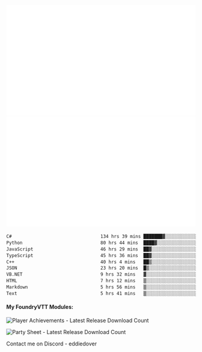 
![](https://raw.githubusercontent.com/eddiedover/ghstats/master/generated/overview.svg)
![](https://raw.githubusercontent.com/eddiedover/ghstats/master/generated/languages.svg)

<!--START_SECTION:waka-->

```txt
C#                                 134 hrs 39 mins ███████▓░░░░░░░░░░░░░░░░░   30.82 %
Python                             80 hrs 44 mins  ████▓░░░░░░░░░░░░░░░░░░░░   18.48 %
JavaScript                         46 hrs 29 mins  ██▓░░░░░░░░░░░░░░░░░░░░░░   10.64 %
TypeScript                         45 hrs 36 mins  ██▓░░░░░░░░░░░░░░░░░░░░░░   10.44 %
C++                                40 hrs 4 mins   ██▒░░░░░░░░░░░░░░░░░░░░░░   09.17 %
JSON                               23 hrs 20 mins  █▒░░░░░░░░░░░░░░░░░░░░░░░   05.34 %
VB.NET                             9 hrs 32 mins   ▓░░░░░░░░░░░░░░░░░░░░░░░░   02.18 %
HTML                               7 hrs 12 mins   ▒░░░░░░░░░░░░░░░░░░░░░░░░   01.65 %
Markdown                           5 hrs 56 mins   ▒░░░░░░░░░░░░░░░░░░░░░░░░   01.36 %
Text                               5 hrs 41 mins   ▒░░░░░░░░░░░░░░░░░░░░░░░░   01.30 %
```

<!--END_SECTION:waka-->

#### My FoundryVTT Modules:

  ![Player Achievements - Latest Release Download Count](https://img.shields.io/badge/dynamic/json?label=Player%20Achievements%20-%20Downloads@latest&query=assets%5B1%5D.download_count&url=https%3A%2F%2Fapi.github.com%2Frepos%2FEddieDover%2Ffvtt-player-achievements%2Freleases%2Flatest)

  ![Party Sheet - Latest Release Download Count](https://img.shields.io/badge/dynamic/json?label=Party%20Sheet%20-%20Downloads@latest&query=assets%5B1%5D.download_count&url=https%3A%2F%2Fapi.github.com%2Frepos%2FEddieDover%2Ffvtt-party-sheet%2Freleases%2Flatest)

<a rel="me" href="https://techhub.social/@EddieDover"></a>

Contact me on Discord - eddiedover
